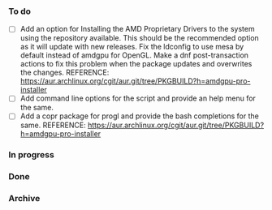 ### To do
- [ ] Add an option for Installing the AMD Proprietary Drivers to the system using the repository available. This should be the recommended option as it will update with new releases. Fix the ldconfig to use mesa by default instead of amdgpu for OpenGL. Make a dnf post-transaction actions to fix this problem when the package updates and overwrites the changes.
  REFERENCE: https://aur.archlinux.org/cgit/aur.git/tree/PKGBUILD?h=amdgpu-pro-installer
- [ ] Add command line options for the script and provide an help menu for the same.
- [ ] Add a copr package for progl and provide the bash completions for the same. 
  REFERENCE: https://aur.archlinux.org/cgit/aur.git/tree/PKGBUILD?h=amdgpu-pro-installer

### In progress

### Done

### Archive
